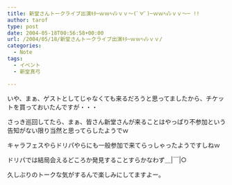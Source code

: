 ```yaml
---
title: 新堂さんトークライブ出演ｷﾀ─ｗｗﾍ√ﾚｖｖ～(ﾟ∀ﾟ)─ｗｗﾍ√ﾚｖｖ～─ !!
author: tarof
type: post
date: 2004-05-18T00:56:58+00:00
url: /2004/05/18/新堂さんトークライブ出演ｷﾀ─ｗｗﾍ√ﾚｖｖ/
categories:
  - Note
tags:
  - イベント
  - 新堂真弓

---
```

いや、まぁ、ゲストとしてじゃなくても来るだろうと思ってましたから、チケットを買っておいたんですが・・・
  
さっき巡回してたら、まぁ、皆さん新堂さんが来ることはやっぱり不参加という告知がない限り当然と思ってらしたようでｗ
  
キャラフェスやらドリパやらにも一般参加で来てらっしゃったようですしねｗ
  
ドリパでは結局会えるどころか発見することすらかなわず＿|￣|○

久しぶりのトークな気がするんで楽しみにしてますよー。
